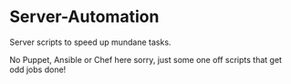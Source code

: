 # Server-Automation
Server scripts to speed up mundane tasks.

No Puppet, Ansible or Chef here sorry, just some one off scripts that get odd jobs done!

